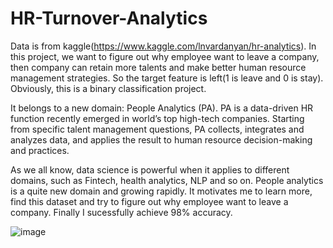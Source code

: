 # HR-Turnover-Analytics

Data is from kaggle(https://www.kaggle.com/lnvardanyan/hr-analytics). In this project, we want to figure out why employee want to leave a company, then company can retain more talents and make better human resource management strategies. So the target feature is left(1 is leave and 0 is stay). Obviously, this is a binary classification project.

It belongs to a new domain: People Analytics (PA). PA is a data-driven HR function recently emerged in world’s top high-tech companies. Starting from specific talent management questions, PA collects, integrates and analyzes data, and applies the result to human resource decision-making and practices.

As we all know, data science is powerful when it applies to different domains, such as Fintech, health analytics, NLP and so on. People analytics is a quite new domain and growing rapidly. It motivates me to learn more, find this dataset and try to figure out why employee want to leave a company. Finally I sucessfully achieve 98% accuracy.

![image](https://github.com/Junchi0905/HR-Turnover-Analytics/PA.jpg)
